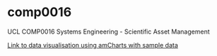 # comp0016
UCL COMP0016 Systems Engineering - Scientific Asset Management

[Link to data visualisation using amCharts with sample data](https://github.com/hirurana/visualisationTools/tree/master/amChartsV4) 
